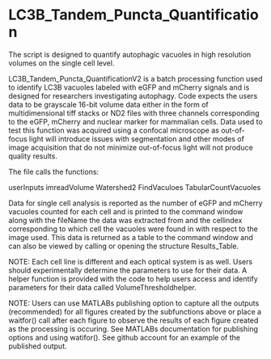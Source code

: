 # LC3B_Tandem_Puncta_Quantification
The script is designed to quantify autophagic vacuoles in high resolution volumes on the single cell level.

LC3B_Tandem_Puncta_QuantificationV2 is a batch processing function used to identify LC3B vacuoles labeled with eGFP and mCherry signals and is designed for researchers investigating autophagy. Code expects the users data to be grayscale 16-bit volume data either in the form of multidimensional tiff stacks or ND2 files with three channels corresponding to the eGFP, mCherry and nuclear marker for mammalian cells. Data used to test this function was acquired using a confocal microscope as out-of-focus light will introduce issues with segmentation and other modes of image acquisition that do not minimize out-of-focus light will not produce quality results. 

The file calls the functions:

userInputs 
imreadVolume
Watershed2
FindVaculoes
TabularCountVacuoles

Data for single cell analysis is reported as the number of eGFP and mCherry vacuoles counted for each cell and is printed to the command window along with the fileName the data was extracted from and the cellindex corresponding to which cell the vacuoles were found in with respect to the image used. This data is returned as a table to the command window and can 
also be viewed by calling or opening the structure Results_Table. 

NOTE: Each cell line is different and each optical system is as well. Users should experimentally determine the parameters to use for their data. A helper function is provided with the code to help users access and identify parameters for their data called  VolumeThresholdhelper. 

NOTE: Users can use MATLABs publishing option to capture all the outputs (recommended) for all figures created by the subfunctions above or place a waitfor() call after each figure to observe the results of each figure created as the processing is occuring. See MATLABs documentation for publishing options and using watifor(). See github account for an example 
of the published output. 
